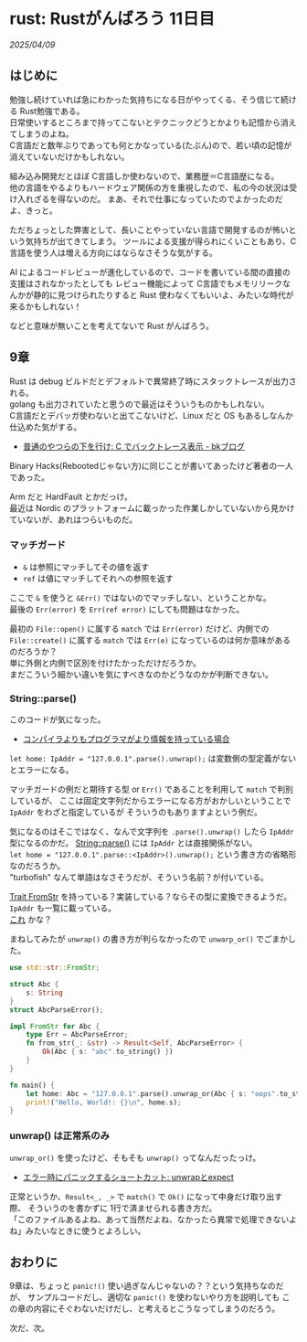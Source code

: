 # rust: Rustがんばろう 11日目

_2025/04/09_

## はじめに

勉強し続けていれば急にわかった気持ちになる日がやってくる、そう信じて続ける Rust勉強である。  
日常使いするところまで持ってこないとテクニックどうとかよりも記憶から消えてしまうのよね。  
C言語だと数年ぶりであっても何とかなっている(たぶん)ので、若い頃の記憶が消えていないだけかもしれない。

組み込み開発だとほぼ C言語しか使わないので、業務歴＝C言語歴になる。  
他の言語をやるよりもハードウェア関係の方を重視したので、私の今の状況は受け入れざるを得ないのだ。
まあ、それで仕事になっていたのでよかったのだよ、きっと。

ただちょっとした弊害として、長いことやっていない言語で開発するのが怖いという気持ちが出てきてしまう。
ツールによる支援が得られにくいこともあり、C言語を使う人は増える方向にはならなさそうな気がする。

AI によるコードレビューが進化しているので、コードを書いている間の直接の支援はされなかったとしても
レビュー機能によって C言語でもメモリリークなんかが静的に見つけられたりすると
Rust 使わなくてもいいよ、みたいな時代が来るかもしれない！

などと意味が無いことを考えてないで Rust がんばろう。

## 9章

Rust は debug ビルドだとデフォルトで異常終了時にスタックトレースが出力される。  
golang も出力されていたと思うので最近はそういうものかもしれない。  
C言語だとデバッガ使わないと出てこないけど、Linux だと OS もあるしなんか仕込めた気がする。

* [普通のやつらの下を行け: C でバックトレース表示 - bkブログ](http://0xcc.net/blog/archives/000067.html)

Binary Hacks(Rebootedじゃない方)に同じことが書いてあったけど著者の一人であった。

Arm だと HardFault とかだっけ。  
最近は Nordic のプラットフォームに載っかった作業しかしていないから見かけていないが、あれはつらいものだ。

### マッチガード

* `&` は参照にマッチしてその値を返す
* `ref` は値にマッチしてそれへの参照を返す

ここで `&` を使うと `&Err()` ではないのでマッチしない、ということかな。  
最後の `Err(error)` を `Err(ref error)` にしても問題はなかった。

最初の `File::open()` に属する `match` では `Err(error)` だけど、内側での `File::create()` に属する `match` では `Err(e)` になっているのは何か意味があるのだろうか？  
単に外側と内側で区別を付けたかっただけだろうか。  
まだこういう細かい違いを気にすべきなのかどうなのかが判断できない。

### String::parse()

このコードが気になった。

* [コンパイラよりもプログラマがより情報を持っている場合](https://doc.rust-jp.rs/book-ja/ch09-03-to-panic-or-not-to-panic.html#%E3%82%B3%E3%83%B3%E3%83%91%E3%82%A4%E3%83%A9%E3%82%88%E3%82%8A%E3%82%82%E3%83%97%E3%83%AD%E3%82%B0%E3%83%A9%E3%83%9E%E3%81%8C%E3%82%88%E3%82%8A%E6%83%85%E5%A0%B1%E3%82%92%E6%8C%81%E3%81%A3%E3%81%A6%E3%81%84%E3%82%8B%E5%A0%B4%E5%90%88)

`let home: IpAddr = "127.0.0.1".parse().unwrap();` は変数側の型定義がないとエラーになる。

マッチガードの例だと期待する型 or `Err()` であることを利用して `match` で判別しているが、
ここは固定文字列だからエラーになる方がおかしいということで `IpAddr` をわざと指定しているが
そういうのもありますよという例だ。

気になるのはそこではなく、なんで文字列を `.parse().unwrap()` したら `IpAddr` 型になるのかだ。
[String::parse()](https://doc.rust-lang.org/std/string/struct.String.html#method.parse) には `IpAddr` とは直接関係がない。  
`let home = "127.0.0.1".parse::<IpAddr>().unwrap();` という書き方の省略形なのだろうか。  
"turbofish" なんて単語はなさそうだが、そういう名前？が付いている。

[Trait FromStr](https://doc.rust-lang.org/std/str/trait.FromStr.html) を持っている？実装している？ならその型に変換できるようだ。  
`IpAddr` も一覧に載っている。  
[これ](https://doc.rust-lang.org/std/net/enum.IpAddr.html#method.from_str) かな？

まねしてみたが `unwrap()` の書き方が判らなかったので `unwarp_or()` でごまかした。

```rust
use std::str::FromStr;

struct Abc {
    s: String
}
struct AbcParseError();

impl FromStr for Abc {
    type Err = AbcParseError;
    fn from_str(_: &str) -> Result<Self, AbcParseError> {
        Ok(Abc { s: "abc".to_string() })
    }
}

fn main() {
    let home: Abc = "127.0.0.1".parse().unwrap_or(Abc { s: "oops".to_string() });
    print!("Hello, World!: {}\n", home.s);
}
```

### unwrap() は正常系のみ

`unwrap_or()` を使ったけど、そもそも `unwrap()` ってなんだったっけ。

* [エラー時にパニックするショートカット: unwrapとexpect](https://doc.rust-jp.rs/book-ja/ch09-02-recoverable-errors-with-result.html?highlight=unwrap#%E3%82%A8%E3%83%A9%E3%83%BC%E6%99%82%E3%81%AB%E3%83%91%E3%83%8B%E3%83%83%E3%82%AF%E3%81%99%E3%82%8B%E3%82%B7%E3%83%A7%E3%83%BC%E3%83%88%E3%82%AB%E3%83%83%E3%83%88-unwrap%E3%81%A8expect)

正常というか、`Result<_, _>` で `match()` で `Ok()` になって中身だけ取り出す際、
そういうのを書かずに 1行で済ませられる書き方だ。  
「このファイルあるよね、あって当然だよね、なかったら異常で処理できないよね」みたいなときに使うとよろしい。

## おわりに

9章は、ちょっと `panic!()` 使い過ぎなんじゃないの？？という気持ちなのだが、
サンプルコードだし、適切な `panic!()` を使わないやり方を説明しても
この章の内容にそぐわないだけだし、と考えるとこうなってしまうのだろう。

次だ、次。
